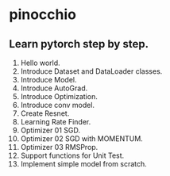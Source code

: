 # pinocchio
## Learn pytorch step by step.
01. Hello world.
02. Introduce Dataset and DataLoader classes.
03. Introduce Model.
04. Introduce AutoGrad.
05. Introduce Optimization.
06. Introduce conv model.
07. Create Resnet.
08. Learning Rate Finder.
09. Optimizer 01 SGD.
10. Optimizer 02 SGD with MOMENTUM.
11. Optimizer 03 RMSProp.
12. Support functions for Unit Test.
13. Implement simple model from scratch.

